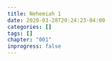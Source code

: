 ```yaml
---
title: Nehemiah 1
date: 2020-03-28T20:24:23-04:00
categories: []
tags: []
chapter: "001"
inprogress: false
---
```


